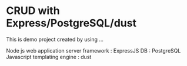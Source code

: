 # CRUD with Express/PostgreSQL/dust

This is demo project created by using ...

Node js web application server framework : ExpressJS
DB : PostgreSQL
Javascript templating engine : dust

